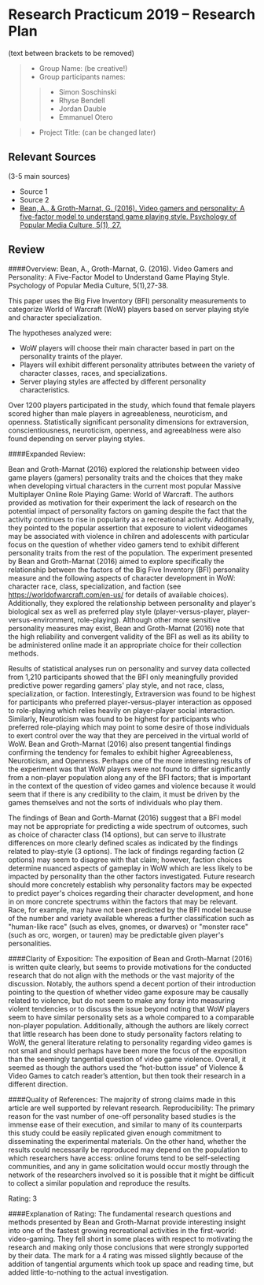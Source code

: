 # Research Practicum 2019 – Research Plan
(text between brackets to be removed)

> * Group Name: (be creative!)
> * Group participants names:
>> * Simon Soschinski
>> * Rhyse Bendell
>> * Jordan Dauble
>> * Emmanuel Otero

> * Project Title: (can be changed later)

## Relevant Sources

(3-5 main sources)

* Source 1
* Source 2
* [Bean, A., & Groth-Marnat, G. (2016). Video gamers and personality: A five-factor model to understand game playing style. Psychology of Popular Media Culture, 5(1), 27.](https://psycnet.apa.org/buy/2014-08111-001)


## Review

####Overview: 
Bean, A., Groth-Marnat, G. (2016). Video Gamers and Personality: A Five-Factor Model to Understand Game Playing Style. Psychology of Popular Media Culture, 5(1),27-38.

This paper uses the Big Five Inventory (BFI) personality measurements to categorize World of Warcraft (WoW) players based on server playing style and character specialization. 

The hypotheses analyzed were:
* WoW players will choose their main character based in part on the personality traints of the player.
* Players will exhibit different personality attributes between the variety of character classes, races, and specializations.
* Server playing styles are affected by different personality characteristics.

Over 1200 players participated in the study, which found that female players scored higher than male players in agreeableness, neuroticism, and openness. Statistically significant personality dimensions for extraversion, conscientiousness, neuroticism, openness, and agreeablness were also found depending on server playing styles.

####Expanded Review: 

 Bean and Groth-Marnat (2016) explored the relationship between video game players (gamers) personality traits and the choices that they make when developing virtual characters in the current most popular Massive Multiplayer Online Role Playing Game: World of Warcraft. The authors provided as motivation for their experiment the lack of research on the potential impact of personality factors on gaming despite the fact that the activity continues to rise in popularity as a recreational activity. Additionally, they pointed to the popular assertion that exposure to violent videogames may be associated with violence in chilren and adolescents with particular focus on the question of whether video gamers tend to exhibit different personality traits from the rest of the population. The experiment presented by Bean and Groth-Marnat (2016) aimed to explore specifically the relationship between the factors of the Big Five Inventory (BFI) personality measure and the following aspects of character development in WoW: character race, class, specialization, and faction (see https://worldofwarcraft.com/en-us/ for details of available choices). Additionally, they explored the relationship between personality and player's biological sex as well as preferred play style (player-versus-player, player-versus-environment, role-playing). Although other more sensitive personality measures may exist, Bean and Groth-Marnat (2016) note that the high reliability and convergent validity of the BFI as well as its ability to be administered online made it an appropriate choice for their collection methods. 
 
  Results of statistical analyses run on personality and survey data collected from 1,210 participants showed that the BFI only meaningfully provided predictive power regarding gamers' play style, and not race, class, specialization, or faction. Interestingly, Extraversion was found to be highest for participants who preferred player-versus-player interaction as opposed to role-playing which relies heavily on player-player social interaction. Similarly, Neuroticism was found to be highest for participants who preferred role-playing which may point to some desire of those individuals to exert control over the way that they are perceived in the virtual world of WoW. Bean and Groth-Marnat (2016) also present tangential findings confirming the tendency for females to exhibit higher Agreeableness, Neuroticism, and Openness. Perhaps one of the more interesting results of the experiment was that WoW players were not found to differ significantly from a non-player population along any of the BFI factors; that is important in the context of the question of video games and violence because it would seem that if there is any credibility to the claim, it must be driven by the games themselves and not the sorts of individuals who play them. 
  
  The findings of Bean and Gorth-Marnat (2016) suggest that a BFI model may not be appropriate for predicting a wide spectrum of outcomes, such as choice of character class (14 options), but can serve to illustrate differences on more clearly defined scales as indicated by the findings related to play-style (3 options). The lack of findings regarding faction (2 options) may seem to disagree with that claim; however, faction choices determine nuanced aspects of gameplay in WoW which are less likely to be impacted by personality than the other factors investigated. Future research should more concretely establish why personality factors may be expected to predict payer's choices regarding their character development, and hone in on more concrete spectrums within the factors that may be relevant. Race, for example, may have not been predicted by the BFI model because of the number and variety available whereas a further classification such as "human-like race" (such as elves, gnomes, or dwarves) or "monster race" (such as orc, worgen, or tauren) may be predictable given player's personalities. 



####Clarity of Exposition: 
  The exposition of Bean and Groth-Marnat (2016) is written quite clearly, but seems to provide motivations for the conducted research that do not align with the methods or the vast majority of the discussion. Notably, the authors spend a decent portion of their introduction pointing to the question of whether video game exposure may be causally related to violence, but do not seem to make any foray into measuring violent tendencies or to discuss the issue beyond noting that WoW players seem to have similar personality sets as a whole compared to a comparable non-player population. Additionally, although the authors are likely correct that little research has been done to study personality factors relating to WoW, the general literature relating to personality regarding video games is not small and should perhaps have been more the focus of the exposition than the seemingly tangential question of video game violence. Overall, it seemed as though the authors used the “hot-button issue” of Violence & Video Games to catch reader’s attention, but then took their research in a different direction. 

####Quality of References: 
  The majority of strong claims made in this article are well supported by relevant research.
Reproducibility: The primary reason for the vast number of one-off personality based studies is the immense ease of their execution, and similar to many of its counterparts this study could be easily replicated given enough commitment to disseminating the experimental materials. On the other hand, whether the results could necessarily be reproduced may depend on the population to which researchers have access: online forums tend to be self-selecting communities, and any in game solicitation would occur mostly through the network of the researchers involved so it is possible that it might be difficult to collect a similar population and reproduce the results.

Rating: 3

####Explanation of Rating: 
The fundamental research questions and methods presented by Bean and Groth-Marnat provide interesting insight into one of the fastest growing recreational activities in the first-world: video-gaming. They fell short in some places with respect to motivating the research and making only those conclusions that were strongly supported by their data. The mark for a 4 rating was missed slightly because of the addition of tangential arguments which took up space and reading time, but added little-to-nothing to the actual investigation. 

